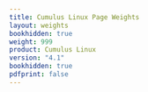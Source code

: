 ```yaml
---
title: Cumulus Linux Page Weights
layout: weights
bookhidden: true
weight: 999
product: Cumulus Linux
version: "4.1"
bookhidden: true
pdfprint: false
---
```


